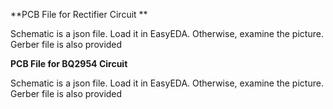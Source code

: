 
**PCB File for  Rectifier Circuit **

Schematic is a json file. Load it in EasyEDA. Otherwise, examine the picture. Gerber file is also provided

**PCB File for  BQ2954 Circuit** 

Schematic is a json file. Load it in EasyEDA. Otherwise, examine the picture. Gerber file is also provided 
